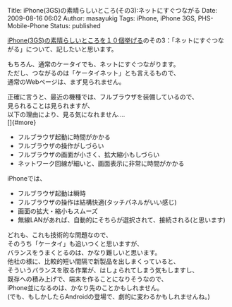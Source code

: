 Title: iPhone(3GS)の素晴らしいところ(その3):ネットにすぐつながる
Date: 2009-08-16 06:02
Author: masayukig
Tags: iPhone, iPhone 3GS, PHS-Mobile-Phone
Status: published

[iPhone(3GS)の素晴らしいところを１０個挙げる](http://www.0r2.info/blog/2009/08/09/iphone3gs%E3%81%AE%E7%B4%A0%E6%99%B4%E3%82%89%E3%81%97%E3%81%84%E3%81%A8%E3%81%93%E3%82%8D%E3%82%92%EF%BC%91%EF%BC%90%E5%80%8B%E6%8C%99%E3%81%92%E3%82%8B/)のその3：「ネットにすぐつながる」について、記したいと思います。

もちろん、通常のケータイでも、ネットにすぐつながります。  
ただし、つながるのは「ケータイネット」とも言えるもので、  
通常のWebページは、まず見られません。

正確に言うと、最近の機種では、フルブラウザを装備しているので、  
見られることは見られますが、  
以下の理由により、見る気になれません....  
[]{#more}

-   フルブラウザ起動に時間がかかる
-   フルブラウザの操作がしづらい
-   フルブラウザの画面が小さく、拡大縮小もしづらい
-   ネットワーク回線が細いと、画面表示に非常に時間がかかる

iPhoneでは、

-   フルブラウザ起動は瞬時
-   フルブラウザの操作は結構快適(タッチパネルがいい感じ)
-   画面の拡大・縮小もスムーズ
-   無線LANがあれば、自動的にそちらが選択されて、接続される(と思います)

どれも、これも技術的な問題なので、  
そのうち「ケータイ」も追いつくと思いますが、  
バランスをうまくとるのは、かなり難しいと思います。  
他社の様に、比較的短い間隔で新製品を出しまくっていると、  
そういうバランスを取る作業が、はしょられてしまう気もしますし、  
既存への積み上げで、端末を作ることになりそうなので、  
iPhone並になるのは、かなり先のことかもしれません。  
(でも、もしかしたらAndroidの登場で、劇的に変わるかもしれませんね。)
